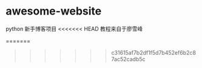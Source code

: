 # awesome-website
python 新手博客项目
<<<<<<< HEAD
教程来自于廖雪峰

=======
>>>>>>> c31615af7b2df1f5d7b452ef6b2c87ac52cadb5c
